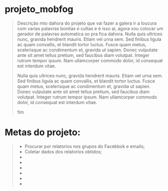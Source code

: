 # projeto_mobfog
> Descrição mto dahora do projeto que vai fazer a galera ir a loucura com varias palavras bonitas e cultas e é isso ai, agora vou colocar um gerador de palavras automatica so pra fica dahora. Nulla quis ultrices nunc, gravida hendrerit mauris. Etiam vel urna sem. Sed finibus ligula ac quam convallis, et blandit tortor luctus. Fusce quam metus, scelerisque ac condimentum et, gravida ut sapien. Donec vulputate ante sit amet tellus pretium, sed faucibus diam volutpat. Integer rutrum tempor ipsum. Nam ullamcorper commodo dolor, id consequat est interdum vitae.
>
> Nulla quis ultrices nunc, gravida hendrerit mauris. Etiam vel urna sem. Sed finibus ligula ac quam convallis, et blandit tortor luctus. Fusce quam metus, scelerisque ac condimentum et, gravida ut sapien. Donec vulputate ante sit amet tellus pretium, sed faucibus diam volutpat. Integer rutrum tempor ipsum. Nam ullamcorper commodo dolor, id consequat est interdum vitae.
> 
> fim

# Metas do projeto:
> - Procurar por relatorios nos grupos do Facebbok e emails;
> - Coletar dados dos relatorios obtidos;
> - 
> -
> -
> -
> -
> -
